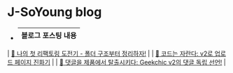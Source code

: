 # J-SoYoung blog

- | 블로그 포스팅 내용                                                                      |
  | --------------------------------------------------------------------------------------- |
 | [:memo: 나의 첫 리팩토링 도전기 - 폴더 구조부터 정리하자!](geekchic_posting_01)         |
  | [:memo: 코드는 자란다: v2로 업로드 페이지 진화기](geekchic_posting_02)                  |
  | [:memo: 댓글을 제품에서 탈출시키다: Geekchic v2의 댓글 독립 선언!](geekchic_posting_03) |


<!-- 페이지 이동 주석 -->

[geekchic_posting_01]: /_posts/2024-09-07-TIL.markdown
[geekchic_posting_02]: /_posts/2024-09-11-TIL.markdown
[geekchic_posting_03]: /_posts/2024-09-16-TIL.markdown
